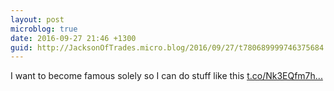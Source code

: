 ```yaml
---
layout: post
microblog: true
date: 2016-09-27 21:46 +1300
guid: http://JacksonOfTrades.micro.blog/2016/09/27/t780689999746375684.html
---
```

I want to become famous solely so I can do stuff like this [t.co/Nk3EQfm7h...](https://t.co/Nk3EQfm7hq)
